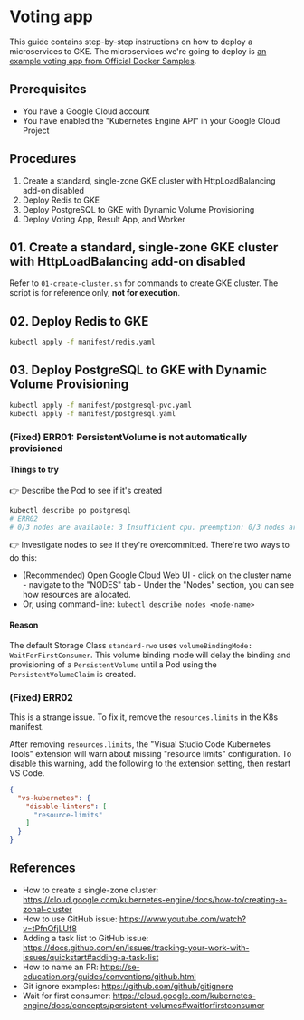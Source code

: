 # Voting app

This guide contains step-by-step instructions on how to deploy a microservices to GKE. The microservices we're going to deploy is [an example voting app from Official Docker Samples](https://github.com/dockersamples/example-voting-app).

## Prerequisites

- You have a Google Cloud account
- You have enabled the "Kubernetes Engine API" in your Google Cloud Project

## Procedures

1. Create a standard, single-zone GKE cluster with HttpLoadBalancing add-on disabled
2. Deploy Redis to GKE
3. Deploy PostgreSQL to GKE with Dynamic Volume Provisioning
4. Deploy Voting App, Result App, and Worker

## 01. Create a standard, single-zone GKE cluster with HttpLoadBalancing add-on disabled

Refer to `01-create-cluster.sh` for commands to create GKE cluster. The script is for reference only, **not for execution**.

## 02. Deploy Redis to GKE

```bash
kubectl apply -f manifest/redis.yaml
```

## 03. Deploy PostgreSQL to GKE with Dynamic Volume Provisioning

```bash
kubectl apply -f manifest/postgresql-pvc.yaml
kubectl apply -f manifest/postgresql.yaml
```

### (Fixed) ERR01: PersistentVolume is not automatically provisioned

#### Things to try

👉 Describe the Pod to see if it's created

```bash
kubectl describe po postgresql
# ERR02
# 0/3 nodes are available: 3 Insufficient cpu. preemption: 0/3 nodes are available: 3 No preemption victims found for incoming pod..
```

👉 Investigate nodes to see if they're overcommitted. There're two ways to do this:

- (Recommended) Open Google Cloud Web UI - click on the cluster name - navigate to the "NODES" tab - Under the "Nodes" section, you can see how resources are allocated.
- Or, using command-line: `kubectl describe nodes <node-name>`

#### Reason

The default Storage Class `standard-rwo` uses `volumeBindingMode: WaitForFirstConsumer`. This volume binding mode will delay the binding and provisioning of a `PersistentVolume` until a Pod using the `PersistentVolumeClaim` is created.

### (Fixed) ERR02

This is a strange issue. To fix it, remove the `resources.limits` in the K8s manifest.

After removing `resources.limits`, the "Visual Studio Code Kubernetes Tools" extension will warn about missing "resource limits" configuration. To disable this warning, add the following to the extension setting, then restart VS Code.

```json
{
  "vs-kubernetes": {
    "disable-linters": [
      "resource-limits"
    ]
  }
}
```

## References

- How to create a single-zone cluster: https://cloud.google.com/kubernetes-engine/docs/how-to/creating-a-zonal-cluster
- How to use GitHub issue: https://www.youtube.com/watch?v=tPfnOfjLUf8
- Adding a task list to GitHub issue: https://docs.github.com/en/issues/tracking-your-work-with-issues/quickstart#adding-a-task-list
- How to name an PR: https://se-education.org/guides/conventions/github.html
- Git ignore examples: https://github.com/github/gitignore
- Wait for first consumer: https://cloud.google.com/kubernetes-engine/docs/concepts/persistent-volumes#waitforfirstconsumer